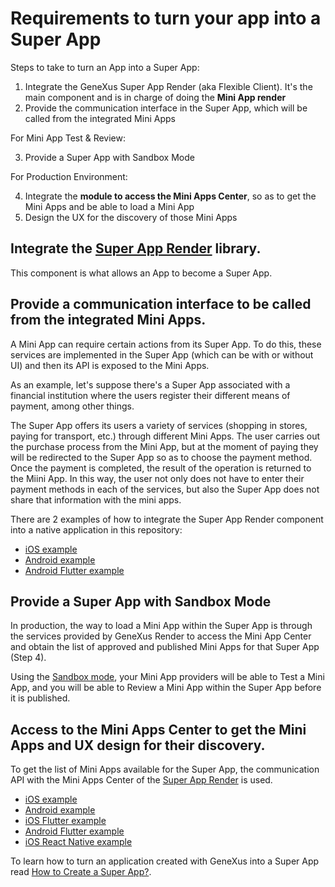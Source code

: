 # Requirements to turn your app into a Super App

Steps to take to turn an App into a Super App:

1. Integrate the GeneXus Super App Render (aka Flexible Client). It's the main component and is in charge of doing the **Mini App render**
2. Provide the communication interface in the Super App, which will be called from the integrated Mini Apps

For Mini App Test & Review:

3. Provide a Super App with Sandbox Mode

For Production Environment:

4. Integrate the **module to access the Mini Apps Center**, so as to get the Mini Apps and be able to load a Mini App
5. Design the UX for the discovery of those Mini Apps

## Integrate the [Super App Render](/docs/SuperAppRender.md) library.

This component is what allows an App to become a Super App.

## Provide a **communication interface** to be called from the integrated Mini Apps. 

A Mini App can require certain actions from its Super App. To do this, these services are implemented in the Super App (which can be with or without UI) and then its API is exposed to the Mini Apps. 

As an example, let's suppose there's a Super App associated with a financial institution where the users register their different means of payment, among other things.

The Super App offers its users a variety of services (shopping in stores, paying for transport, etc.) through different Mini Apps. The user carries out the purchase process from the Mini App, but at the moment of paying they will be redirected to the Super App so as to choose the payment method. Once the payment is completed, the result of the operation is returned to the Miini App. In this way, the user not only does not have to enter their payment methods in each of the services, but also the Super App does not share that information with the mini apps.

There are 2 examples of how to integrate the Super App Render component into a native application in this repository:

- [iOS example](/iOS/SampleExternalObject/README.md)
- [Android example](/Android/MiniAppCaller/README.md)
- [Android Flutter example](/Flutter/example_superapp/example/android/README.md)


## Provide a Super App with Sandbox Mode
In production, the way to load a Mini App within the Super App is through the services provided by GeneXus Render to access the Mini App Center and obtain the list of approved and published Mini Apps for that Super App (Step 4).

Using the [Sandbox mode](CreateSuperAppSandboxMode.md), your Mini App providers will be able to Test a Mini App, and you will be able to Review a Mini App within the Super App before it is published.


## Access to the Mini Apps Center to get the Mini Apps and UX design for their discovery.

To get the list of Mini Apps available for the Super App, the communication API with the Mini Apps Center of the [Super App Render](/docs/SuperAppRender.md) is used.

- [iOS example](/iOS/README.md)
- [Android example](/Android/README.md)
- [iOS Flutter example](/Flutter/example_superapp/ios/README.md)
- [Android Flutter example](/Flutter/example_superapp/android/README.md)
- [iOS React Native example](/ReactNative/ExampleSuperApp/ios/README.md)

To learn how to turn an application created with GeneXus into a Super App read [How to Create a Super App?](https://wiki.genexus.com/commwiki/wiki?50906,How+to+create+a+Super+App%3F).
